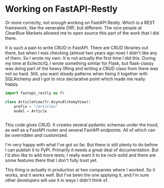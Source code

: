 # Working on FastAPI-Restly

Or more correctly, _not enough_ working on FastAPI Restly.
Which is a REST framework, like the venerable DRF, but different.
The nice people at ClearBlue Markets allowed me to open source this part of the work that I did there.

It is such a pain to write CRUD in FastAPI. There are CRUD libraries out there, but when I was checking (almost two years ago now) I didn't like any of them.
So I wrote my own. It is not actually the first time I did this.
During my time at EclecticIQ, I wrote something similar for Flask, but flask-classy was doing part of the heavy lifting and writing a CRUD class from there was not so hard.
Still, you want steady patterns when tieing it together with SQLAlchemy and I got to nice declarative point which made me really happy.

```python
import fastapi_restly as fr

class ArticleView(fr.AsyncAlchemyView):
    prefix = "/articles"
    model = Article
    
```

This code gives CRUD. It creates several pydantic schemas under the hood, as well as a FastAPI router and several FastAPI endpoints. All of which can be overridden and customized.

I'm very happy with what I've got so far. But there is still plenty to do before I can publish it to PyPI. Primarily it needs a great deal of documentation. But I'd also like to add more tests; I really want it to be rock-solid and there are some features there that I don't fully trust yet.

This thing is actually in production at two companies where I worked. So it works, and it works well. But I've been the one applying it, and I'm sure other developers will use it in ways I didn't think of.
